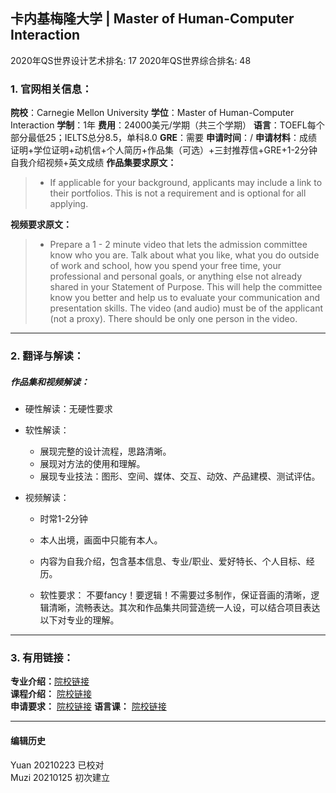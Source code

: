 ## 卡内基梅隆大学 | Master of Human-Computer Interaction

2020年QS世界设计艺术排名: 17
2020年QS世界综合排名: 48

### 1. 官网相关信息：

**院校**：Carnegie Mellon University
**学位**：Master of Human-Computer Interaction
**学制**：1年
**费用**：24000美元/学期（共三个学期）
**语言**：TOEFL每个部分最低25；IELTS总分8.5，单科8.0
**GRE**：需要
**申请时间**：/
**申请材料**：成绩证明+学位证明+动机信+个人简历+作品集（可选）+三封推荐信+GRE+1-2分钟自我介绍视频+英文成绩
**作品集要求原文：**

> - If applicable for your background, applicants may include a link to their portfolios. This is not a requirement and is optional for all applying.

**视频要求原文：**

> - Prepare a 1 - 2 minute video that lets the admission committee know who you are. Talk about what you like, what you do outside of work and school, how you spend your free time, your professional and personal goals, or anything else not already shared in your Statement of Purpose. This will help the committee know you better and help us to evaluate your communication and presentation skills. The video (and audio) must be of the applicant (not a proxy). There should be only one person in the video.


---

### 2. 翻译与解读：


##### 作品集和视频解读：
- 硬性解读：无硬性要求

- 软性解读：
  - 展现完整的设计流程，思路清晰。
  - 展现对方法的使用和理解。
  - 展现专业技法：图形、空间、媒体、交互、动效、产品建模、测试评估。

- 视频解读：
  - 时常1-2分钟
  - 本人出境，画面中只能有本人。
  - 内容为自我介绍，包含基本信息、专业/职业、爱好特长、个人目标、经历。

  - 软性要求：
不要fancy！要逻辑！不需要过多制作，保证音画的清晰，逻辑清晰，流畅表达。其次和作品集共同营造统一人设，可以结合项目表达以下对专业的理解。
---

### 3. 有用链接：

**专业介绍：**[院校链接](https://www.hcii.cmu.edu/academics/mhci)  
**课程介绍：** [院校链接](https://www.hcii.cmu.edu/academics/mhci/core-curriculum)  
**申请要求：** [院校链接](https://www.hcii.cmu.edu/academics/mhci/application)
**语言课：** [院校链接](https://www.cmu.edu/icc/family/)

---


#### 编辑历史
Yuan 20210223 已校对  
Muzi 20210125 初次建立
